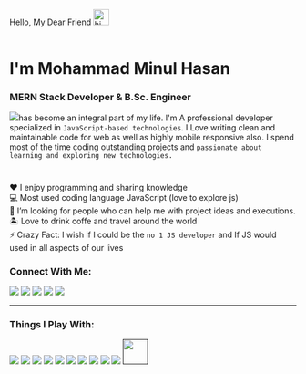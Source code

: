 Hello, My Dear Friend <img src="https://user-images.githubusercontent.com/1303154/88677602-1635ba80-d120-11ea-84d8-d263ba5fc3c0.gif" width="28px" alt="hi" style="max-width: 100%;"><br><br>
<h1>I'm <b>Mohammad Minul Hasan</b></h1>
<h3>MERN Stack Developer & B.Sc. Engineer</h3>
<p><a><img src="https://img.icons8.com/color/48/000000/javascript--v1.png"/></a>has become an integral part of my life. I'm A professional developer specialized in <code>JavaScript-based technologies</code>. I Love writing clean and maintainable code for web as well as highly mobile responsive also. I spend most of the time coding outstanding projects and <code>passionate about learning and exploring new technologies.</code></p>
<h1></h1>
♥️ I enjoy programming and sharing knowledge<br>
💻 Most used coding language JavaScript (love to explore js)<br>
🤔   I’m looking for people who can help me with project ideas and executions.<br>
🏝    Love to drink coffe and travel around the world<br>
⚡   Crazy Fact: I wish if I could be the <code>no 1 JS developer</code> and If JS would used in all aspects of our lives<br>

<h3>Connect With Me: </h3>
<a href="https://www.facebook.com/minulhasan02"><img src="https://img.icons8.com/fluency/48/000000/facebook-new.png"/></a>
<a href="https://www.linkedin.com/in/minulhasan02/"><img src="https://img.icons8.com/fluency/48/000000/linkedin.png"/></a>
<a href="https://twitter.com/minulhasan02"><img src="https://img.icons8.com/color/48/000000/twitter.png"/></a>
<a href="https://wa.link/zdmnha"><img src="https://img.icons8.com/color/48/000000/whatsapp.png"/></a>
<a href="https://t.me/minulhasan02"><img src="https://img.icons8.com/color/48/000000/telegram-app--v3.png"/></a>
<hr>
<h3>Things I Play With: </h3>
<a href=""><img src="https://img.icons8.com/color/48/000000/javascript--v1.png"/></a>
<a href=""><img src="https://img.icons8.com/office/48/000000/react.png"/></a>
<a href=""><img src="https://img.icons8.com/color/48/000000/vue-js.png"/></a>
<a href=""><img src="https://img.icons8.com/color/48/000000/nodejs.png"/></a>
<a href=""><img src="https://img.icons8.com/color/48/000000/typescript.png"/></a>
<a href=""><img src="https://img.icons8.com/color/48/000000/visual-studio-code-2019.png"/></a>
<a href=""><img src="https://img.icons8.com/color/48/000000/git.png"/></a>
<a href=""><img src="https://img.icons8.com/color/48/000000/mongodb.png"/></a>
<a href=""><img src="https://img.icons8.com/color/48/000000/material-ui.png"/></a>
<a href=""><img src="https://img.icons8.com/color/50/000000/express.png"/></a>
<a href=""><img src="https://camo.githubusercontent.com/92ec9eb7eeab7db4f5919e3205918918c42e6772562afb4112a2909c1aaaa875/68747470733a2f2f6173736574732e76657263656c2e636f6d2f696d6167652f75706c6f61642f76313630373535343338352f7265706f7369746f726965732f6e6578742d6a732f6e6578742d6c6f676f2e706e67" width="44px" height="44px"/></a>
<!---
minulhasan02/minulhasan02 is a ✨ special ✨ repository because its `README.md` (this file) appears on your GitHub profile.
You can click the Preview link to take a look at your changes.
--->

